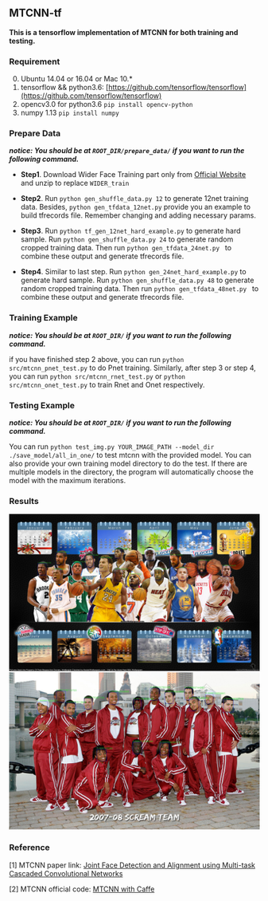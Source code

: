 ## MTCNN-tf 
**This is a tensorflow implementation of MTCNN for both training and testing.**

### Requirement
0. Ubuntu 14.04 or 16.04 or Mac 10.*
1. tensorflow && python3.6: [https://github.com/tensorflow/tensorflow](https://github.com/tensorflow/tensorflow)
2. opencv3.0 for python3.6 
`pip install opencv-python`
3. numpy 1.13
`pip install numpy`

### Prepare Data
***notice: You should be at `ROOT_DIR/prepare_data/` if you want to run the following command.***

- **Step1**. Download Wider Face Training part only from [Official Website](http://mmlab.ie.cuhk.edu.hk/projects/WIDERFace/) and unzip to replace `WIDER_train`

- **Step2**. Run `python gen_shuffle_data.py 12` to generate 12net training data. Besides, `python gen_tfdata_12net.py` provide you an example to build tfrecords file. Remember changing and adding necessary params.

- **Step3**. Run `python tf_gen_12net_hard_example.py` to generate hard sample. Run `python gen_shuffle_data.py 24` to generate random cropped training data. Then run `python gen_tfdata_24net.py ` to combine these output and generate tfrecords file.

- **Step4**. Similar to last step. Run `python gen_24net_hard_example.py` to generate hard sample. Run `python gen_shuffle_data.py 48` to generate random cropped training data. Then run `python gen_tfdata_48net.py ` to combine these output and generate tfrecords file.

### Training Example
***notice: You should be at `ROOT_DIR/` if you want to run the following command.***

if you have finished step 2 above, you can run `python src/mtcnn_pnet_test.py` to do Pnet training.
Similarly, after step 3 or step 4, you can run `python src/mtcnn_rnet_test.py` or `python src/mtcnn_onet_test.py` to train Rnet and Onet respectively.

### Testing Example
***notice: You should be at `ROOT_DIR/` if you want to run the following command.***

You can run `python test_img.py YOUR_IMAGE_PATH --model_dir ./save_model/all_in_one/` to test mtcnn with the provided model. 
You can also provide your own training model directory to do the test. If there are multiple models in the directory, the program will automatically choose the model with the maximum iterations.
### Results
![test1.jpg](./example_images/test1_result.jpg)
![test2.jpg](./example_images/test2_result.jpg)

### Reference
[1] MTCNN paper link: [Joint Face Detection and Alignment using Multi-task Cascaded Convolutional Networks](https://arxiv.org/pdf/1604.02878v1.pdf)

[2] MTCNN official code: [MTCNN with Caffe](https://github.com/Seanlinx/mtcnn)
